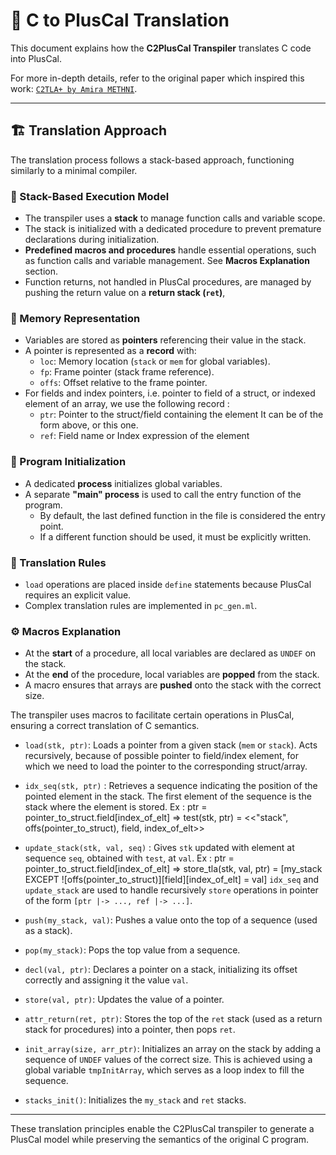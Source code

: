 <!-- Utilisation de stack comme un mini compilateur (initialisé avec une procédure pour ne pas avoir de soucis de déclaration qui se fait trop tôt dans init)
Macro et procedure prédefini pour gérer les choses
Retour de procédure gérés par une stack ret
load dans define psq on doit avoir une valeur peut pas se faire en pluscal
Process pour initialiser variables globales
Process "main" sert à appeler la fonction d'entrée du programme, qui est la dernière fonction définie dedans, à écrire à la main si volonté de faire autrement
Variable représentés par des pointeurs vers leur valeur dans la stack
Un pointeur est un record avec une loc (stack ou mem (variable globale)), un fp (frame pointer), un offs (par rapport au fp)

Début des procedure, on déclare toutes les variables comme UNDEF sur la stack, et à la fin on les pop
Macro pour push array sur la stack à la bonne taille

Reste des règles de trad dans pc_gen.ml (set -> store, etc)

Inspired by https://hal.science/hal-01314832/document -->

# 🔄 C to PlusCal Translation

This document explains how the **C2PlusCal Transpiler** translates C code into PlusCal.

For more in-depth details, refer to the original paper which inspired this work:
[`C2TLA+ by Amira METHNI`](https://hal.science/hal-01314832/document).

---

## 🏗️ Translation Approach

The translation process follows a stack-based approach, functioning similarly to a minimal compiler.

### 🔹 Stack-Based Execution Model

- The transpiler uses a **stack** to manage function calls and variable scope.
- The stack is initialized with a dedicated procedure to prevent premature declarations during initialization.
- **Predefined macros and procedures** handle essential operations, such as function calls and variable management.
  See **Macros Explanation** section.
- Function returns, not handled in PlusCal procedures, are managed by pushing the return value on a **return stack (`ret`)**,

### 📌 Memory Representation

- Variables are stored as **pointers** referencing their value in the stack.
- A pointer is represented as a **record** with:
  - `loc`: Memory location (`stack` or `mem` for global variables).
  - `fp`: Frame pointer (stack frame reference).
  - `offs`: Offset relative to the frame pointer.
- For fields and index pointers, i.e. pointer to field of a struct, or indexed element of an array, we
  use the following record :
  - `ptr`: Pointer to the struct/field containing the element
           It can be of the form above, or this one.
  - `ref`: Field name or Index expression of the element


### 🚀 Program Initialization

- A dedicated **process** initializes global variables.
- A separate **"main" process** is used to call the entry function of the program.
  - By default, the last defined function in the file is considered the entry point.
  - If a different function should be used, it must be explicitly written.

### 🔄 Translation Rules

- `load` operations are placed inside `define` statements because PlusCal requires an explicit value.
- Complex translation rules are implemented in `pc_gen.ml`.

### ⚙️ Macros Explanation

- At the **start** of a procedure, all local variables are declared as `UNDEF` on the stack.
- At the **end** of the procedure, local variables are **popped** from the stack.
- A macro ensures that arrays are **pushed** onto the stack with the correct size.

The transpiler uses macros to facilitate certain operations in PlusCal, ensuring a correct translation of C semantics.

- `load(stk, ptr)`: Loads a pointer from a given stack (`mem` or `stack`).
                    Acts recursively, because of possible pointer to field/index element, for which we need to load
                    the pointer to the corresponding struct/array.
- `idx_seq(stk, ptr)` : Retrieves a sequence indicating the position of the pointed element in the stack.
                        The first element of the sequence is the stack where the element is stored.
                        Ex : ptr = pointer_to_struct.field[index_of_elt]
                => test(stk, ptr) = <<"stack", offs(pointer_to_struct), field, index_of_elt>>
- `update_stack(stk, val, seq)` :
               Gives `stk` updated with element at sequence `seq`, obtained with `test`, at `val`.
                Ex : ptr = pointer_to_struct.field[index_of_elt]
                     => store_tla(stk, val, ptr) = [my_stack EXCEPT ![offs(pointer_to_struct)][field][index_of_elt] = val]
`idx_seq` and `update_stack` are used to handle recursively `store` operations in pointer of the form `[ptr |-> ..., ref |-> ...]`.

- `push(my_stack, val)`: Pushes a value onto the top of a sequence (used as a stack).
- `pop(my_stack)`: Pops the top value from a sequence.
- `decl(val, ptr)`: Declares a pointer on a stack, initializing its offset correctly and assigning it the value `val`.
- `store(val, ptr)`: Updates the value of a pointer.
- `attr_return(ret, ptr)`: Stores the top of the `ret` stack (used as a return stack for procedures) into a pointer, then pops `ret`.
- `init_array(size, arr_ptr)`: Initializes an array on the stack by adding a sequence of `UNDEF` values of the correct size. This is achieved using a global variable `tmpInitArray`, which serves as a loop index to fill the sequence.
- `stacks_init()`: Initializes the `my_stack` and `ret` stacks.


---

These translation principles enable the C2PlusCal transpiler to generate a PlusCal model while
preserving the semantics of the original C program.


